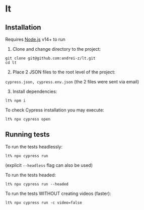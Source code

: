 # lt

## Installation
Requires [Node.js](https://nodejs.org/) v14+ to run

1. Clone and change directory to the project:
```
git clone git@github.com:andrei-z/lt.git
cd lt
```

2. Place 2 JSON files
to the root level of the project:

`cypress.json, cypress.env.json`
(the 2 files were sent via email)

3. Install dependencies:
```
lt% npm i
```

To check Cypress installation you may execute:
```
lt% npx cypress open
```

## Running tests
To run the tests headlessly:
```
lt% npx cypress run
```
(explicit `--headless` flag can also be used)

To run the tests headed:
```
lt% npx cypress run --headed
```

To run the tests WITHOUT creating videos (faster):
```
lt% npx cypress run -c video=false
```